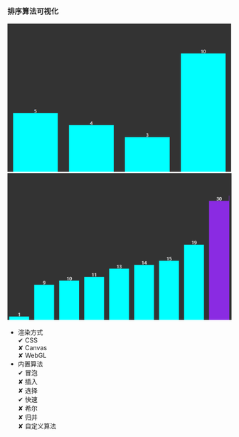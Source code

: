 ### 排序算法可视化
![冒泡排序](/images/GIF.gif)
![快速排序](/images/quick.gif)
- 渲染方式  
 ✔ CSS  
 ✘ Canvas  
 ✘ WebGL
- 内置算法  
 ✔ 冒泡  
 ✘ 插入  
 ✘ 选择  
 ✔ 快速  
 ✘ 希尔  
 ✘ 归并  
 ✘ 自定义算法  

